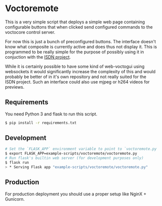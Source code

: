 # Voctoremote

This is a very simple script that deploys a simple web page containing configurable buttons that when clicked send configured commands to the voctocore control server.

For now this is just a bunch of preconfigured buttons. The interface doesn't know what composite is currently active and does thus not display it. This is programmed to be really simple for the purpose of possibly using it in conjuction with the [ISDN project](https://c3voc.de/wiki/projects:isdn).

While it is certainly possible to have some kind of web-voctogui using websockets it would significantly increase the complexity of this and would probably be better of in it's own repository and not really suited for the ISDN project. Such an interface could also use mjpeg or h264 videos for previews.

## Requirements

You need Python 3 and flask to run this script.

```bash
$ pip install -r requirements.txt
```

## Development

```bash
# Set the `FLASK_APP` environment variable to point to `voctoremote.py`.
$ export FLASK_APP=example-scripts/voctoremote/voctoremote.py
# Run flask's builtin web server (for development purposes only)
$ flask run
> * Serving Flask app "example-scripts/voctoremote/voctoremote.py"
```

## Production

For production deployment you should use a proper setup like NginX + Gunicorn.
